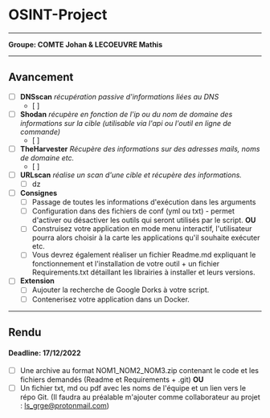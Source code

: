 # OSINT-Project
---

**Groupe: COMTE Johan & LECOEUVRE Mathis**

---
## Avancement

- [ ] **DNSscan**
*récupération passive d'informations liées au DNS*
  - [ ] 
- [ ] **Shodan**
*récupère en fonction de l'ip ou du nom de domaine des informations sur la cible (utilisable via l'api ou l'outil en ligne de commande)*
  - [ ] 
- [ ] **TheHarvester**
*Récupère des informations sur des adresses mails, noms de domaine etc.*
  - [ ] 
- [ ] **URLscan**
*réalise un scan d'une cible et récupère des informations.*
  - [ ] dz
- [ ] **Consignes**
  - [ ] Passage de toutes les informations d'exécution dans les arguments
  - [ ] Configuration dans des fichiers de conf (yml ou txt) - permet d'activer ou désactiver les outils qui seront utilisés par le script.
**OU**
  - [ ] Construisez votre application en mode menu interactif, l'utilisateur pourra alors choisir à la carte les applications qu'il souhaite exécuter etc.
  - [ ] Vous devrez également réaliser un fichier Readme.md expliquant le fonctionnement et l'installation de votre outil + un fichier Requirements.txt détaillant les librairies à installer et leurs versions.
- [ ] **Extension**
  - [ ] Aujouter la recherche de Google Dorks à votre script.
  - [ ] Contenerisez votre application dans un Docker.

--- 
## Rendu
#### Deadline: 17/12/2022
- [ ] Une archive au format NOM1_NOM2_NOM3.zip contenant le code et les fichiers demandés (Readme et
Requirements + .git)
**OU**
- [ ] Un fichier txt, md ou pdf avec les noms de l'équipe et un lien vers le répo Git. (Il faudra au préalable
m'ajouter comme collaborateur au projet : ls_grge@protonmail.com)